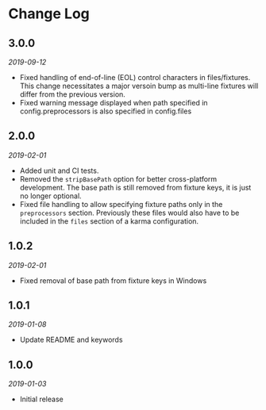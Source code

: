 # Change Log

## 3.0.0

*2019-09-12*

- Fixed handling of end-of-line (EOL) control characters in files/fixtures. This
  change necessitates a major versoin bump as multi-line fixtures will differ
  from the previous version.
- Fixed warning message displayed when path specified in config.preprocessors
  is also specified in config.files

## 2.0.0

*2019-02-01*

- Added unit and CI tests.
- Removed the `stripBasePath` option for better cross-platform development. The
  base path is still removed from fixture keys, it is just no longer optional.
- Fixed file handling to allow specifying fixture paths only in the
  `preprocessors` section. Previously these files would also have to be included
  in the `files` section of a karma configuration.

## 1.0.2

*2019-02-01*

- Fixed removal of base path from fixture keys in Windows

## 1.0.1

*2019-01-08*

- Update README and keywords

## 1.0.0

*2019-01-03*

- Initial release
